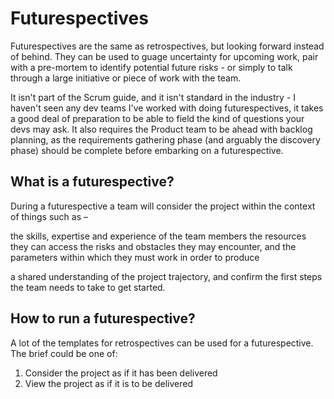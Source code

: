 # Futurespectives
Futurespectives are the same as retrospectives, but looking forward instead of behind. They can be used to guage uncertainty for upcoming work, pair with a pre-mortem to identify potential future risks - or simply to talk through a large initiative or piece of work with the team.

It isn't part of the Scrum guide, and it isn't standard in the industry - I haven't seen any dev teams I've worked with doing futurespectives, it takes a good deal of preparation to be able to field the kind of questions your devs may ask. It also requires the Product team to be ahead with backlog planning, as the requirements gathering phase (and arguably the discovery phase) should be complete before embarking on a futurespective.

## What is a futurespective?
During a futurespective a team will consider the project within the context of things such as  –

the skills, expertise and experience of the team members
the resources they can access
the risks and obstacles they may encounter, and
the parameters within which they must work
in order to produce

a shared understanding of the project trajectory, and
confirm the first steps the team needs to take to get started.

## How to run a futurespective?
A lot of the templates for retrospectives can be used for a futurespective. The brief could be one of:

1. Consider the project as if it has been delivered
2. View the project as if it is to be delivered
